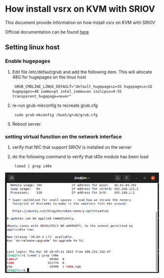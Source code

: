 # How install vsrx on KVM with SRIOV

This document provide information on how install vsrx on KVM with SRIOV

Official documentation can be found [here](https://www.juniper.net/documentation/us/en/software/vsrx/vsrx-consolidated-deployment-guide/index.html)


## Setting linux host
### Enable hugepages
1. Edit file /etc/defaut/grub and add the following item. This will allocate 48G for hugepages on the linux host

        GRUB_CMDLINE_LINUX_DEFAULT="default_hugepagesz=1G hugepagesz=1G hugepages=48 iommu=pt intel_iommu=on isolcpus=4-55 transparent_hugepage=never"
2. re-run grub-mkconfig to recreate grub.cfg

        sudo grub-mkconfig /boot/grub/grub.cfg

3. Reboot server

### setting virtual function on the network interface
1. verify that NIC that support SRIOV is installed on the server
2. do the following command to verify that i40e module has been load

        lsmod | grep i40e
        
![i40e](i40e_mod.png)